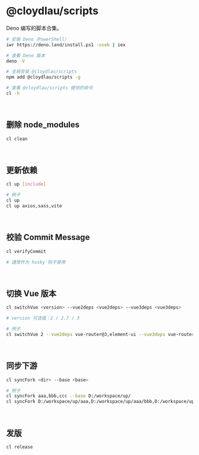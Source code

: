 # @cloydlau/scripts

Deno 编写的脚本合集。

```sh
# 安装 Deno（PowerShell）
iwr https://deno.land/install.ps1 -useb | iex

# 查看 Deno 版本
deno -V

# 全局安装 @cloydlau/scripts
npm add @cloydlau/scripts -g

# 查看 @cloydlau/scripts 提供的命令
cl -h
```

<br>

## 删除 node_modules

```sh
cl clean
```

<br>

## 更新依赖

```sh
cl up [include]

# 例子
cl up
cl up axios,sass,vite
```

<br>

## 校验 Commit Message

```sh
cl verifyCommit

# 通常作为 husky 钩子使用
```

<br>

## 切换 Vue 版本

```sh
cl switchVue <version> --vue2deps <vue2deps> --vue3deps <vue3deps>

# version 可选值：2 / 2.7 / 3

# 例子
cl switchVue 2 --vue2deps vue-router@3,element-ui --vue3deps vue-router,element-plus
```

<br>

## 同步下游

```sh
cl syncFork <dir> --base <base>

# 例子
cl syncFork aaa,bbb,ccc --base D:/workspace/up/
cl syncFork D:/workspace/up/aaa,D:/workspace/up/aaa/bbb,D:/workspace/up/aaa/ccc
```

<br>

## 发版

```sh
cl release
```

<br>

